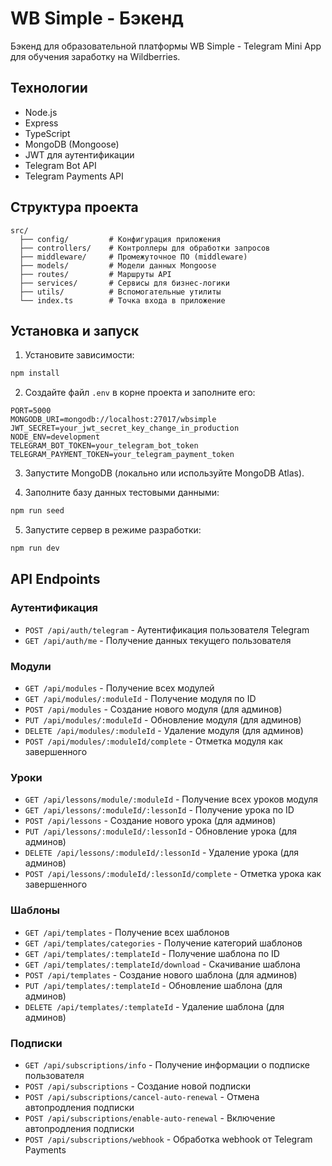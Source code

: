 # WB Simple - Бэкенд

Бэкенд для образовательной платформы WB Simple - Telegram Mini App для обучения заработку на Wildberries.

## Технологии

- Node.js
- Express
- TypeScript
- MongoDB (Mongoose)
- JWT для аутентификации
- Telegram Bot API
- Telegram Payments API

## Структура проекта

```
src/
  ├── config/         # Конфигурация приложения
  ├── controllers/    # Контроллеры для обработки запросов
  ├── middleware/     # Промежуточное ПО (middleware)
  ├── models/         # Модели данных Mongoose
  ├── routes/         # Маршруты API
  ├── services/       # Сервисы для бизнес-логики
  ├── utils/          # Вспомогательные утилиты
  └── index.ts        # Точка входа в приложение
```

## Установка и запуск

1. Установите зависимости:

```bash
npm install
```

2. Создайте файл `.env` в корне проекта и заполните его:

```
PORT=5000
MONGODB_URI=mongodb://localhost:27017/wbsimple
JWT_SECRET=your_jwt_secret_key_change_in_production
NODE_ENV=development
TELEGRAM_BOT_TOKEN=your_telegram_bot_token
TELEGRAM_PAYMENT_TOKEN=your_telegram_payment_token
```

3. Запустите MongoDB (локально или используйте MongoDB Atlas).

4. Заполните базу данных тестовыми данными:

```bash
npm run seed
```

5. Запустите сервер в режиме разработки:

```bash
npm run dev
```

## API Endpoints

### Аутентификация

- `POST /api/auth/telegram` - Аутентификация пользователя Telegram
- `GET /api/auth/me` - Получение данных текущего пользователя

### Модули

- `GET /api/modules` - Получение всех модулей
- `GET /api/modules/:moduleId` - Получение модуля по ID
- `POST /api/modules` - Создание нового модуля (для админов)
- `PUT /api/modules/:moduleId` - Обновление модуля (для админов)
- `DELETE /api/modules/:moduleId` - Удаление модуля (для админов)
- `POST /api/modules/:moduleId/complete` - Отметка модуля как завершенного

### Уроки

- `GET /api/lessons/module/:moduleId` - Получение всех уроков модуля
- `GET /api/lessons/:moduleId/:lessonId` - Получение урока по ID
- `POST /api/lessons` - Создание нового урока (для админов)
- `PUT /api/lessons/:moduleId/:lessonId` - Обновление урока (для админов)
- `DELETE /api/lessons/:moduleId/:lessonId` - Удаление урока (для админов)
- `POST /api/lessons/:moduleId/:lessonId/complete` - Отметка урока как завершенного

### Шаблоны

- `GET /api/templates` - Получение всех шаблонов
- `GET /api/templates/categories` - Получение категорий шаблонов
- `GET /api/templates/:templateId` - Получение шаблона по ID
- `GET /api/templates/:templateId/download` - Скачивание шаблона
- `POST /api/templates` - Создание нового шаблона (для админов)
- `PUT /api/templates/:templateId` - Обновление шаблона (для админов)
- `DELETE /api/templates/:templateId` - Удаление шаблона (для админов)

### Подписки

- `GET /api/subscriptions/info` - Получение информации о подписке пользователя
- `POST /api/subscriptions` - Создание новой подписки
- `POST /api/subscriptions/cancel-auto-renewal` - Отмена автопродления подписки
- `POST /api/subscriptions/enable-auto-renewal` - Включение автопродления подписки
- `POST /api/subscriptions/webhook` - Обработка webhook от Telegram Payments 